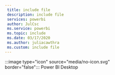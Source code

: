 ```yaml
---
 title: include file
 description: include file
 services: powerbi
 author: JulCsc
 ms.service: powerbi
 ms.topic: include
 ms.date: 03/17/2020
 ms.author: juliacawthra
 ms.custom: include file
---
```


:::image type="icon" source="media/no-icon.svg" border="false":::&nbsp;Power&nbsp;BI&nbsp;Desktop